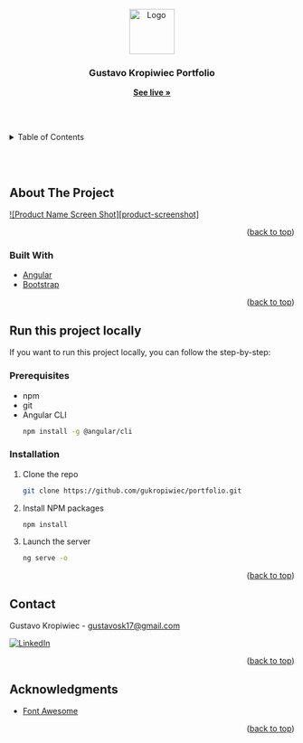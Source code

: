 <div id="top"></div>

<!-- PROJECT LOGO -->
<br />
<div align="center">
  <a href="https://gukropiwiec.github.io/portfolio">
    <img src="images/logo.png" alt="Logo" width="80" height="80">
  </a>

  <h3 align="center">Gustavo Kropiwiec Portfolio</h3>

  <p align="center">
    <a href="https://gukropiwiec.github.io/portfolio"><strong>See live »</strong></a>
  </p>
</div>

<br><br>

<details>
  <summary>Table of Contents</summary>
  <ol>
    <li>
      <a href="#about-the-project">About The Project</a>
      <ul>
        <li><a href="#built-with">Built With</a></li>
      </ul>
    </li>
    <li>
      <a href="#getting-started">Run this project locally</a>
      <ul>
        <li><a href="#prerequisites">Prerequisites</a></li>
        <li><a href="#installation">Installation</a></li>
      </ul>
    </li>
    <li><a href="#contact">Contact</a></li>
    <li><a href="#acknowledgments">Acknowledgments</a></li>
  </ol>
</details>

<br><br>

## About The Project
[![Product Name Screen Shot][product-screenshot]](https://example.com)


<p align="right">(<a href="#top">back to top</a>)</p>



### Built With

* [Angular](https://angular.io/)
* [Bootstrap](https://getbootstrap.com)

<p align="right">(<a href="#top">back to top</a>)</p>


## Run this project locally
If you want to run this project locally, you can follow the step-by-step:

### Prerequisites

* npm
* git
* Angular CLI
  ```sh
  npm install -g @angular/cli
  ```

### Installation

1. Clone the repo
   ```sh
   git clone https://github.com/gukropiwiec/portfolio.git
   ```
2. Install NPM packages
   ```sh
   npm install
   ```
3. Launch the server
   ```sh
   ng serve -o
   ```

<p align="right">(<a href="#top">back to top</a>)</p>

<!-- CONTACT -->
## Contact

Gustavo Kropiwiec - gustavosk17@gmail.com


[![LinkedIn][linkedin-shield]][linkedin-url]


<p align="right">(<a href="#top">back to top</a>)</p>

<!-- ACKNOWLEDGMENTS -->
## Acknowledgments

* [Font Awesome](https://fontawesome.com)

<p align="right">(<a href="#top">back to top</a>)</p>

[linkedin-shield]: https://img.shields.io/badge/-LinkedIn-black.svg?style=for-the-badge&logo=linkedin&colorB=555
[linkedin-url]: https://linkedin.com/in/gustavo-kropiwiec/?locale=en_US